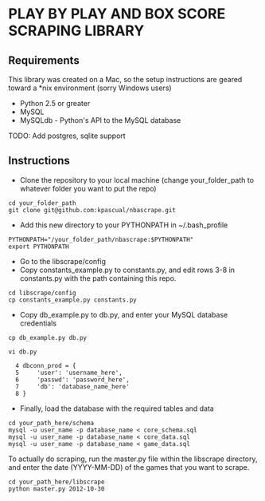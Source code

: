 # PLAY BY PLAY AND BOX SCORE SCRAPING LIBRARY


## Requirements


This library was created on a Mac, so the setup instructions are geared toward a *nix environment (sorry Windows users)

* Python 2.5 or greater
* MySQL
* MySQLdb - Python's API to the MySQL database

TODO: Add postgres, sqlite support

## Instructions


* Clone the repository to your local machine (change your_folder_path to whatever folder you want to put the repo)

```
cd your_folder_path
git clone git@github.com:kpascual/nbascrape.git
```

* Add this new directory to your PYTHONPATH in ~/.bash_profile

```
PYTHONPATH="/your_folder_path/nbascrape:$PYTHONPATH"
export PYTHONPATH
```

* Go to the libscrape/config
* Copy constants_example.py to constants.py, and edit rows 3-8 in constants.py with the path containing this repo.

```
cd libscrape/config
cp constants_example.py constants.py
```

* Copy db_example.py to db.py, and enter your MySQL database credentials

```
cp db_example.py db.py
```

```
vi db.py

  4 dbconn_prod = {
  5     'user': 'username_here',
  6     'passwd': 'password_here',
  7     'db': 'database_name_here'
  8 }
```

* Finally, load the database with the required tables and data

```
cd your_path_here/schema
mysql -u user_name -p database_name < core_schema.sql
mysql -u user_name -p database_name < core_data.sql
mysql -u user_name -p database_name < game_data.sql
```

To actually do scraping, run the master.py file within the libscrape directory, and enter the date (YYYY-MM-DD) of the games that you want to scrape.

```
cd your_path_here/libscrape
python master.py 2012-10-30
```

